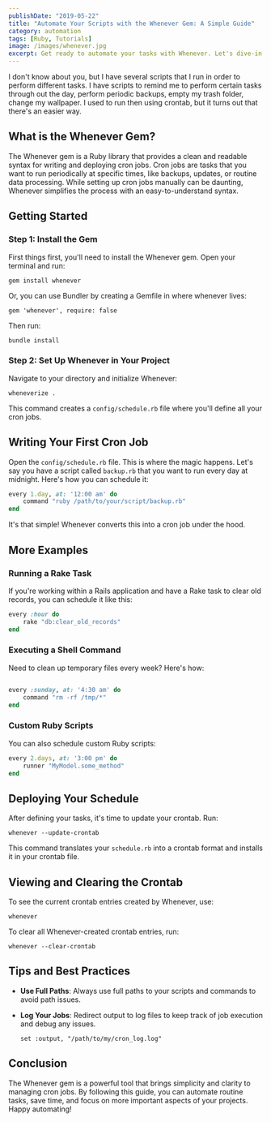 ```yaml
---
publishDate: "2019-05-22"
title: "Automate Your Scripts with the Whenever Gem: A Simple Guide"
category: automation
tags: [Ruby, Tutorials]
image: /images/whenever.jpg
excerpt: Get ready to automate your tasks with Whenever. Let's dive-in  and see how we can use this gem to easily create and manage cron jobs in Ruby.
---
```


I don't know about you, but I have several scripts that I run in order to perform different tasks. I have scripts to remind me to perform certain tasks through out the day, perform periodic backups, empty my trash folder, change my wallpaper. I used to run then using crontab, but it turns out that there's an easier way.

## What is the Whenever Gem?

The Whenever gem is a Ruby library that provides a clean and readable syntax for writing and deploying cron jobs. Cron jobs are tasks that you want to run periodically at specific times, like backups, updates, or routine data processing. While setting up cron jobs manually can be daunting, Whenever simplifies the process with an easy-to-understand syntax.

## Getting Started

### Step 1: Install the Gem

First things first, you'll need to install the Whenever gem. Open your terminal and run:

`gem install whenever`

Or, you can use Bundler by creating a Gemfile in where whenever lives:

`gem 'whenever', require: false`

Then run:

`bundle install`

### Step 2: Set Up Whenever in Your Project

Navigate to your directory and initialize Whenever:

`wheneverize .`

This command creates a `config/schedule.rb` file where you'll define all your cron jobs.

## Writing Your First Cron Job

Open the `config/schedule.rb` file. This is where the magic happens. Let's say you have a script called `backup.rb` that you want to run every day at midnight. Here's how you can schedule it:

```ruby
every 1.day, at: '12:00 am' do
	command "ruby /path/to/your/script/backup.rb"
end
```

It's that simple! Whenever converts this into a cron job under the hood.

## More Examples

### Running a Rake Task

If you're working within a Rails application and have a Rake task to clear old records, you can schedule it like this:

```ruby
every :hour do
	rake "db:clear_old_records"
end
```

### Executing a Shell Command

Need to clean up temporary files every week? Here's how:

```ruby

every :sunday, at: '4:30 am' do
	command "rm -rf /tmp/*"
end
```

### Custom Ruby Scripts

You can also schedule custom Ruby scripts:

```ruby
every 2.days, at: '3:00 pm' do
	runner "MyModel.some_method"
end
```

## Deploying Your Schedule

After defining your tasks, it's time to update your crontab. Run:

`whenever --update-crontab`

This command translates your `schedule.rb` into a crontab format and installs it in your crontab file.

## Viewing and Clearing the Crontab

To see the current crontab entries created by Whenever, use:

`whenever`

To clear all Whenever-created crontab entries, run:

`whenever --clear-crontab`

## Tips and Best Practices

- **Use Full Paths**: Always use full paths to your scripts and commands to avoid path issues.

- **Log Your Jobs**: Redirect output to log files to keep track of job execution and debug any issues.

  `set :output, "/path/to/my/cron_log.log"`

## Conclusion

The Whenever gem is a powerful tool that brings simplicity and clarity to managing cron jobs. By following this guide, you can automate routine tasks, save time, and focus on more important aspects of your projects. Happy automating!
